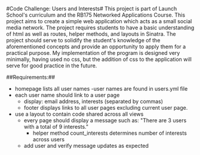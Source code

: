 #Code Challenge: Users and Interests#
This project is part of Launch School's curriculum and the RB175 Networked Applications Course.
This project aims to create a simple web application which acts as a small social media network.
The project requires students to have a basic understanding of html as well as routes, helper methods, and layouts in Sinatra.
The project should serve to solidify the student's knowledge of the aforementioned concepts and provide an opportunity to apply
them for a practical purpose. My implementation of the program is designed very minimally, having used no css, but the addition
of css to the application will serve for good practice in the future.

##Requirements:##
  - homepage lists all user names
    -user names are found in users.yml file
  - each user name should link to a user page
    - display: email address, interests (separated by commas)
    - footer displays links to all user pages excluding current user page.
  - use a layout to contain code shared across all views
    - every page should display a message such as: "There are 3 users with a total of 9 interests."
      - helper method count_interests determines number of interests across users
    - add user and verify message updates as expected
